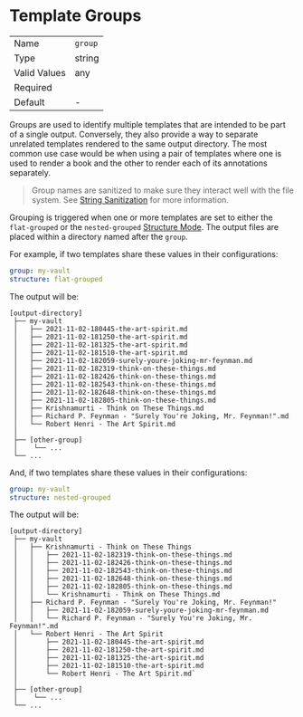 # Template Groups

|              |                             |
| ------------ | --------------------------- |
| Name         | `group`                     |
| Type         | string                      |
| Valid Values | any                         |
| Required     | <i class="fa fa-check"></i> |
| Default      | -                           |

Groups are used to identify multiple templates that are intended to be part of a single output.
Conversely, they also provide a way to separate unrelated templates rendered to the same output
directory. The most common use case would be when using a pair of templates where one is used to
render a book and the other to render each of its annotations separately.

> <i class="fa fa-exclamation-circle"></i> Group names are sanitized to make sure they interact well
> with the file system. See [String Sanitization][string-sanitization] for more information.

Grouping is triggered when one or more templates are set to either the `flat-grouped` or the
`nested-grouped` [Structure Mode][structure-modes]. The output files are placed within a directory
named after the `group`.

For example, if two templates share these values in their configurations:

```yaml
group: my-vault
structure: flat-grouped
```

The output will be:

```plaintext
[output-directory]
 ├── my-vault
 │   ├── 2021-11-02-180445-the-art-spirit.md
 │   ├── 2021-11-02-181250-the-art-spirit.md
 │   ├── 2021-11-02-181325-the-art-spirit.md
 │   ├── 2021-11-02-181510-the-art-spirit.md
 │   ├── 2021-11-02-182059-surely-youre-joking-mr-feynman.md
 │   ├── 2021-11-02-182319-think-on-these-things.md
 │   ├── 2021-11-02-182426-think-on-these-things.md
 │   ├── 2021-11-02-182543-think-on-these-things.md
 │   ├── 2021-11-02-182648-think-on-these-things.md
 │   ├── 2021-11-02-182805-think-on-these-things.md
 │   ├── Krishnamurti - Think on These Things.md
 │   ├── Richard P. Feynman - "Surely You're Joking, Mr. Feynman!".md
 │   └── Robert Henri - The Art Spirit.md
 │
 ├── [other-group]
 │    └── ...
 └── ...
```

And, if two templates share these values in their configurations:

```yaml
group: my-vault
structure: nested-grouped
```

The output will be:

```plaintext
[output-directory]
 ├── my-vault
 │   ├── Krishnamurti - Think on These Things
 │   │   ├── 2021-11-02-182319-think-on-these-things.md
 │   │   ├── 2021-11-02-182426-think-on-these-things.md
 │   │   ├── 2021-11-02-182543-think-on-these-things.md
 │   │   ├── 2021-11-02-182648-think-on-these-things.md
 │   │   ├── 2021-11-02-182805-think-on-these-things.md
 │   │   └── Krishnamurti - Think on These Things.md
 │   ├── Richard P. Feynman - "Surely You're Joking, Mr. Feynman!"
 │   │   ├── 2021-11-02-182059-surely-youre-joking-mr-feynman.md
 │   │   └── Richard P. Feynman - "Surely You're Joking, Mr. Feynman!".md
 │   └── Robert Henri - The Art Spirit
 │       ├── 2021-11-02-180445-the-art-spirit.md
 │       ├── 2021-11-02-181250-the-art-spirit.md
 │       ├── 2021-11-02-181325-the-art-spirit.md
 │       ├── 2021-11-02-181510-the-art-spirit.md
 │       └── Robert Henri - The Art Spirit.md`
 │
 ├── [other-group]
 │    └── ...
 └── ...
```

[string-sanitization]: /templates/string-sanitization.md
[structure-modes]: /templates/configuration/structure-modes.md
